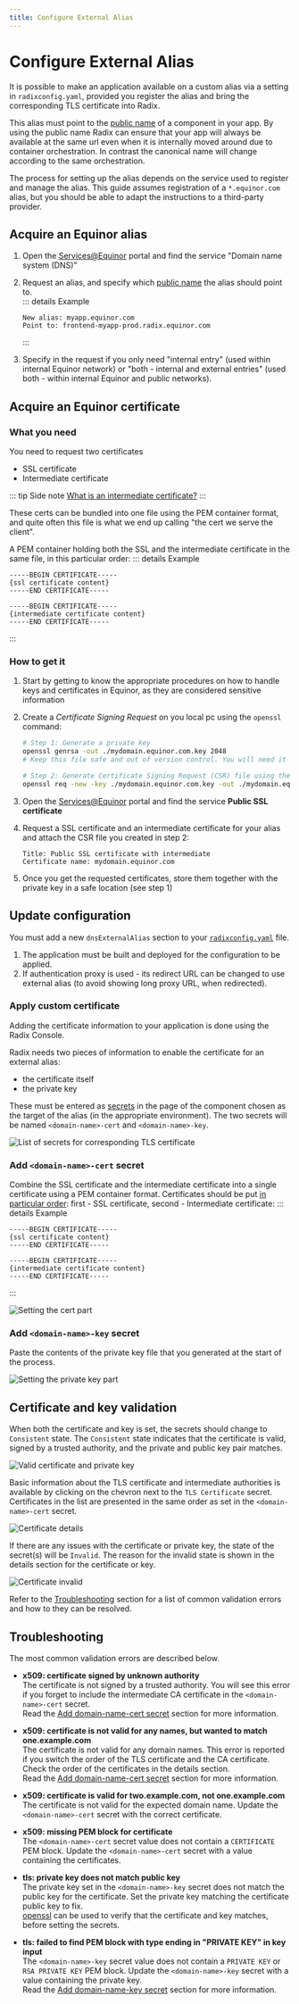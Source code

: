 ```yaml
---
title: Configure External Alias
---
```

# Configure External Alias

It is possible to make an application available on a custom alias via a setting in `radixconfig.yaml`, provided you register the alias and bring the corresponding TLS certificate into Radix.

This alias must point to the [public name](../../docs/topic-domain-names/#public-name) of a component in your app. By using the public name Radix can ensure that your app will always be available at the same url even when it is internally moved around due to container orchestration. In contrast the canonical name will change according to the same orchestration.

The process for setting up the alias depends on the service used to register and manage the alias. This guide assumes registration of a `*.equinor.com` alias, but you should be able to adapt the instructions to a third-party provider.

## Acquire an Equinor alias

1. Open the [Services@Equinor](https://equinor.service-now.com/selfservice) portal and find the service "Domain name system (DNS)"
1. Request an alias, and specify which [public name](../../docs/topic-domain-names/#public-name) the alias should point to.  
   ::: details Example

    ```text
    New alias: myapp.equinor.com
    Point to: frontend-myapp-prod.radix.equinor.com
    ```

    :::

1. Specify in the request if you only need "internal entry" (used within internal Equinor network) or "both - internal and external entries" (used both - within internal Equinor and public networks).

## Acquire an Equinor certificate

### What you need

You need to request two certificates

- SSL certificate
- Intermediate certificate

::: tip Side note
[What is an intermediate certificate?](https://support.ssl.com/Knowledgebase/Article/View/11/0/what-is-an-intermediate-certificate)
:::

These certs can be bundled into one file using the PEM container format, and quite often this file is what we end up calling "the cert we serve the client".  

A PEM container holding both the SSL and the intermediate certificate in the same file, in this particular order:
::: details Example

```text
-----BEGIN CERTIFICATE-----
{ssl certificate content}
-----END CERTIFICATE-----

-----BEGIN CERTIFICATE-----
{intermediate certificate content}
-----END CERTIFICATE-----
```

:::

### How to get it

1. Start by getting to know the appropriate procedures on how to handle keys and certificates in Equinor, as they are considered sensitive information
1. Create a _Certificate Signing Request_ on you local pc using the `openssl` command:

    ```sh
    # Step 1: Generate a private key
    openssl genrsa -out ./mydomain.equinor.com.key 2048
    # Keep this file safe and out of version control. You will need it later. 

    # Step 2: Generate Certificate Signing Request (CSR) file using the private key
    openssl req -new -key ./mydomain.equinor.com.key -out ./mydomain.equinor.com.csr
    ```

1. Open the [Services@Equinor](https://equinor.service-now.com/selfservice) portal and find the service **Public SSL certificate**
1. Request a SSL certificate and an intermediate certificate for your alias and attach the CSR file you created in step 2:

   ```text
   Title: Public SSL certificate with intermediate
   Certificate name: mydomain.equinor.com
   ```

1. Once you get the requested certificates, store them together with the private key in a safe location (see step 1)

## Update configuration

You must add a new `dnsExternalAlias` section to your [`radixconfig.yaml`](../../references/reference-radix-config/#dnsexternalalias) file.  

1. The application must be built and deployed for the configuration to be applied.
1. If authentication proxy is used - its redirect URL can be changed to use external alias (to avoid showing long proxy URL, when redirected).  

### Apply custom certificate

Adding the certificate information to your application is done using the Radix Console.

Radix needs two pieces of information to enable the certificate for an external alias:

- the certificate itself
- the private key

These must be entered as [secrets](../../docs/topic-concepts#secret) in the page of the component chosen as the target of the alias (in the appropriate environment). The two secrets will be named `<domain-name>-cert` and `<domain-name>-key`.

![List of secrets for corresponding TLS certificate](./list-of-external-alias-secrets.png "List of Secrets")

### Add `<domain-name>-cert` secret

Combine the SSL certificate and the intermediate certificate into a single certificate using a PEM container format. Certificates should be put [in particular order](https://www.digicert.com/kb/ssl-support/pem-ssl-creation.htm): first - SSL certificate, second - Intermediate certificate:
::: details Example

```text
-----BEGIN CERTIFICATE-----
{ssl certificate content}
-----END CERTIFICATE-----

-----BEGIN CERTIFICATE-----
{intermediate certificate content}
-----END CERTIFICATE-----
```

:::

![Setting the cert part](./setting-cert.png "Setting cert")

### Add `<domain-name>-key` secret

Paste the contents of the private key file that you generated at the start of the process.

![Setting the private key part](./setting-private-key.png "Setting private key")

## Certificate and key validation

When both the certificate and key is set, the secrets should change to `Consistent` state. The `Consistent` state indicates that the certificate is valid, signed by a trusted authority, and the private and public key pair matches.

![Valid certificate and private key](./consistent-external-alias.png "Valid certificate and private key")

Basic information about the TLS certificate and intermediate authorities is available by clicking on the chevron next to the `TLS Certificate` secret. Certificates in the list are presented in the same order as set in the `<domain-name>-cert` secret.

![Certificate details](./certificate-details.png "Certificate details")

If there are any issues with the certificate or private key, the state of the secret(s) will be `Invalid`. The reason for the invalid state is shown in the details section for the certificate or key.

![Certificate invalid](./certificate-invalid.png "Certificate invalid")

Refer to the [Troubleshooting](./#troubleshooting) section for a list of common validation errors and how to they can be resolved.

## Troubleshooting

The most common validation errors are described below.

- **x509: certificate signed by unknown authority**  
The certificate is not signed by a trusted authority. You will see this error if you forget to include the intermediate CA certificate in the `<domain-name>-cert` secret.  
Read the [Add domain-name-cert secret](./#add-domain-name-cert-secret) section for more information.

- **x509: certificate is not valid for any names, but wanted to match one.example.com**  
The certificate is not valid for any domain names. This error is reported if you switch the order of the TLS certificate and the CA certificate. Check the order of the certificates in the details section.  
Read the [Add domain-name-cert secret](./#add-domain-name-cert-secret) section for more information.

- **x509: certificate is valid for two.example.com, not one.example.com**  
The certificate is not valid for the expected domain name. Update the `<domain-name>-cert` secret with the correct certificate.

- **x509: missing PEM block for certificate**  
The `<domain-name>-cert` secret value does not contain a `CERTIFICATE` PEM block. Update the `<domain-name>-cert` secret with a value containing the certificates.

- **tls: private key does not match public key**  
The private key set in the `<domain-name>-key` secret does not match the public key for the certificate. Set the private key matching the certificate public key to fix.  
[openssl](https://www.ibm.com/support/pages/openssl-commands-check-and-verify-your-ssl-certificate-key-and-csr) can be used to verify that the certificate and key matches, before setting the secrets.

- **tls: failed to find PEM block with type ending in "PRIVATE KEY" in key input**  
The `<domain-name>-key` secret value does not contain a `PRIVATE KEY` or `RSA PRIVATE KEY` PEM block. Update the `<domain-name>-key` secret with a value containing the private key.  
Read the [Add domain-name-key secret](./#add-domain-name-key-secret) section for more information.
